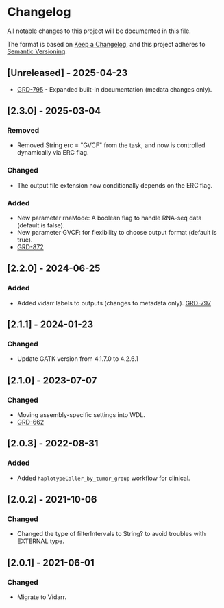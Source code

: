 # Changelog
All notable changes to this project will be documented in this file.

The format is based on [Keep a Changelog](https://keepachangelog.com/en/1.0.0/),
and this project adheres to [Semantic Versioning](https://semver.org/spec/v2.0.0.html).

## [Unreleased] - 2025-04-23
- [GRD-795](https://jira.oicr.on.ca/browse/GRD-795) - Expanded built-in documentation (medata changes only).

## [2.3.0] - 2025-03-04
### Removed
- Removed String erc = "GVCF" from the task, and now is controlled dynamically via ERC flag.

### Changed
- The output file extension now conditionally depends on the ERC flag.

### Added
- New parameter rnaMode: A boolean flag to handle RNA-seq data (default is false).
- New parameter GVCF: for flexibility to choose output format (default is true).
- [GRD-872](https://jira.oicr.on.ca/browse/GRD-872)

## [2.2.0] - 2024-06-25
### Added
- Added vidarr labels to outputs (changes to metadata only).
[GRD-797](https://jira.oicr.on.ca/browse/GRD-797) 

## [2.1.1] - 2024-01-23
### Changed
- Update GATK version from 4.1.7.0 to 4.2.6.1

## [2.1.0] - 2023-07-07
### Changed
- Moving assembly-specific settings into WDL.
- [GRD-662](https://jira.oicr.on.ca/browse/GRD-662)

## [2.0.3] - 2022-08-31
### Added
- Added `haplotypeCaller_by_tumor_group` workflow for clinical.

## [2.0.2] - 2021-10-06
### Changed
- Changed the type of filterIntervals to String? to avoid troubles with EXTERNAL type.

## [2.0.1] - 2021-06-01
### Changed
- Migrate to Vidarr.

